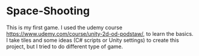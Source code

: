 # Space-Shooting
This is my first game. I used the udemy course https://www.udemy.com/course/unity-2d-od-podstaw/, to learn the basics.
I take tiles and some ideas (C# scripts or Unity settings) to create this project, but I tried to do different type of game.
